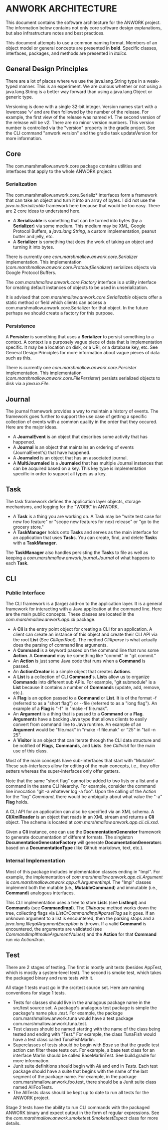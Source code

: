 # ANWORK ARCHITECTURE

This document contains the software architecture for the ANWORK project. The information below
contains not only core software design explanations, but also infrastructure notes and best
practices.

This document attempts to use a common naming format. Members of an object model or general concepts
are presented in **bold**. Specific classes, interfaces, packages, and methods are presented in
*italics*. 

## General Design Principles

There are a lot of places where we use the java.lang.String type in a weak-typed manner. This is an
experiment. We are curious whether or not using a java.lang.String is a better way forward than
using a java.lang.Object or generic type.

Versioning is done with a single 32-bit integer. Version names start with a lowercase 'v' and are
then followed by the number of the release. For example, the first view of the release was named
_v1_. The second version of the release will be _v2_. There are no minor version numbers. This
version number is controlled via the "version" property in the gradle project. See the CLI command
"anwork version" and the gradle task updateVersion for more information.

## Core

The com.marshmallow.anwork.core package contains utilities and interfaces that apply to the whole
ANWORK project.

### Serialization

The com.marshmallow.anwork.core.Serializ* interfaces form a framework that can take an object and
turn it into an array of bytes. I did not use the *java.io.Serializable* framework here because that
would be too easy. There are 2 core ideas to understand here.
- A **Serializable** is something that can be turned into bytes (by a **Serializer**) via some
  medium. This medium may be XML, Google Protocol Buffers, a *java.lang.String*, a custom
  implementation, peanut butter and jelly, etc.
- A **Serializer** is something that does the work of taking an object and turning it into bytes.

There is currently one *com.marshmallow.anwork.core.Serializer* implementation. This implementation
(*com.marshmallow.anwork.core.ProtobufSerializer*) serializes objects via Google Protocol Buffers.

The *com.marshmallow.anwork.core.Factory* interface is a utility interface for creating default
instances of objects to be used in unserialization.

It is advised that *com.marshmallow.anwork.core.Serializable* objects offer a static method or field
which clients can access a com.marshmallow.anwork.core.Serializer for that object. In the future
perhaps we should create a factory for this purpose.

### Persistence

A **Persister** is something that uses a **Serializer** to persist something to a context. A context
is a purposely vague piece of data that is implementation specific. It may be a location on disk, or
a URI, or a database key, etc. See General Design Principles for more information about vague pieces
of data such as this.

There is currently one *com.marshmallow.anwork.core.Persister* implementation. This implementation
(*com.marshmallow.anwork.core.FilePersister*) persists serialized objects to disk via a
*java.io.File*.

## Journal

The journal framework provides a way to maintain a history of events. The framework goes further to
support the use case of getting a specific collection of events with a common quality in the order
that they occured. Here are the major ideas.
- A **JournalEvent** is an object that describes some activity that has happened.
- A **Journal** is an object that maintains an ordering of events (JournalEvent's) that have
  happened.
- A **Journaled** is an object that has an associated journal.
- A **MultiJournaled** is a **Journaled** that has multiple Journal instances that can be acquired
  based on a key. This key type is implementation specific in order to support all types as a key.

## Task

The task framework defines the application layer objects, storage mechanisms, and logging for the
"WORK" in ANWORK.
- A **Task** is a thing you are working on. A Task may be "write test case for new foo feature" or
  "scope new features for next release" or "go to the grocery store."
- A **TaskManager** holds onto **Task**s and serves as the main interface for an application that
  uses **Task**s. You can create, find, and delete **Task**s with a **TaskManager**.

The **TaskManager** also handles persisting the **Task**s to file as well as keeping a
*com.marshmallow.anwork.journal.Journal* of what happens to each **Task**.

## CLI

### Public Interface

The CLI framework is a (large) add-on to the application layer. It is a general framework for
interacting with a Java application at the command line. Here are the main public concepts. These
classes are located in the *com.marshmallow.anwork.app.cli* package.
- A **Cli** is the entry point object for creating a CLI for an application. A client can create an
  instance of this object and create their CLI API via the root **List** (See *Cli#getRoot*). The
  method *Cli#parse* is what actually does the parsing of command line arguments.
- A **Command** is a keyword passed on the command line that runs some **Action**. A **Command**
  may be something like "commit" in "git commit."
- An **Action** is just some Java code that runs when a **Command** is passed.
- An **ActionCreator** is a simple object that creates **Action**s.
- A **List** is a collection of CLI **Command**'s. **List**s allow us to organize **Command**s into
  different sub APIs. For example, "git submodule" is a **List** because it contains a number of
  **Command**s (update, add, remove, etc.).
- A **Flag** is an option passed to a **Command** or **List**. It is of the format -f (referred to
  as a "short flag") or --file (referred to as a "long flag"). An example of a **Flag** is "-f" in
  "make -f file.mak".
- An **Argument** is a thing that is passed to a **Command** or a **Flag**. **Argument**s have a
  backing Java type that allows clients to easily convert from command line to Java runtime. An
  example of an **Argument** would be "file.mak" in "make -f file.mak" or "25" in "tail -n 25".
- A **Visitor** is an object that can iterate through the CLI data structure and be notified of
  **Flag**s, **Command**s, and **List**s. See *Cli#visit* for the main use of this class.

Most of the main concepts have sub-interfaces that start with "Mutable". These sub-interfaces allow
for editing of the main concepts, i.e., they offer setters whereas the super-interfaces only offer
getters.

Note that the same "short flag" cannot be added to two lists or a list and a command in the same
CLI hiearchy. For example, consider the command line invocation "git -a whatever log -a foo". Upon
the calling of the *Action* for the "log" *Command*, there would be ambiguity about what value the
"-a" **Flag** holds.

A CLI API for an application can also be specified via an XML schema. A **CliXmlReader** is an
object that reads in an XML stream and returns a **Cli** object. The schema is located at
*com.marshmallow.anwork.app.cli.cli.xsd*.

Given a **Cli** instance, one can use the **DocumentationGenerator** framework to generate
documentation of different formats. The singleton **DocumentationGeneratorFactory** will generate
**DocumentationGenerator**s based on a **DocumentationType** (like Github markdown, text, etc.).  

### Internal Implementation

Most of this package includes implementation classes ending in "Impl". For example, the
implementation of *com.marshmallow.anwork.app.cli.Argument* is
*com.marshmallow.anwork.app.cli.ArgumentImpl*. The "Impl" classes implement both the mutable (i.e.,
**MutableCommand**) and immutable (i.e., **Command**) analogous interfaces.

This CLI implementation uses a tree to store **List**s (see **ListImpl**) and **Command**s (see
**CommandImpl**). The *Cli#parse* method works down the tree, collecting flags via
*ListOrCommandImpl#parseFlag* as it goes. If an unknown argument to a list is encountered, then the
parsing stops and a *java.lang.IllegalArgumentException* is thrown. If a valid **Command** is
encountered, the arguments are validated (see *CommandImpl#makeArgumentValues*) and the **Action**
for that **Command** run via *Action#run*.

## Test

There are 2 stages of testing. The first is mostly unit tests (besides AppTest, which is mostly a
system-level test). The second is smoke test, which takes the packaged binary and runs tests with
it.

All stage 1 tests must go in the src/test source set. Here are naming conventions for stage 1
tests.
- Tests for classes should live in the analagous package name in the src/test source set. A
  package's analagous test package is simple the package's name plus *.test*. For example, the
  package com.marshmallow.anwork.tuna would have a test package com.marshmallow.anwork.tuna.test.
- Test classes should be named starting with the name of the class being tested and ending with
  "Test." For example, the class TunaFish would have a test class called TunaFishMarlin.
- Superclasses of tests should be begin with *Base* so that the gradle test action can filter these
  tests out. For example, a base test class for an interface Marlin should be called BaseMarlinTest.
  See build.gradle for more information.
- Junit suite definitions should begin with *All* and end in *Tests*. Each test package should have
  a suite that begins with the name of the last segment of the package name. For example, in the
  package com.marshmallow.anwork.foo.test, there should be a Junit suite class named AllFooTests.
- The AllTests class should be kept up to date to run all tests for the ANWORK project.

Stage 2 tests have the ability to run CLI commands with the packaged ANWORK binary and expect
output in the form of regular expressions. See the
*com.marshmallow.anwork.smoketest.SmoketestExpect* class for more details.